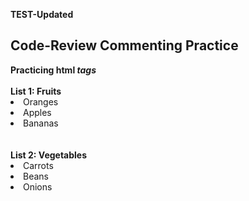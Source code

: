 **TEST-Updated**

<h2>Code-Review Commenting Practice</h1>
<b> Practicing html <i>tags</i></b>
<br>
<br>
<b>List 1: Fruits</b>
<li>Oranges</li>
<li>Apples</li>
<li>Bananas</li>
<br>
<br>
<b>List 2: Vegetables</b>
<li>Carrots</li>
<li>Beans</li>
<li>Onions</li>
